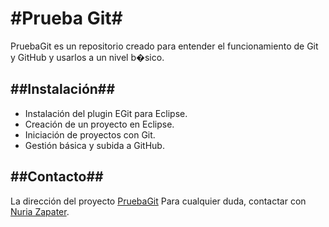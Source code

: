 #Prueba Git#
====================
									
PruebaGit es un repositorio creado para entender el funcionamiento de Git y GitHub y usarlos a un nivel b�sico.
													
##Instalación##
-------------------------
- Instalación del plugin EGit para Eclipse.  
- Creación de un proyecto en Eclipse.  
- Iniciación de proyectos con Git.  
- Gestión básica y subida a GitHub.  

##Contacto##
---------------------------
La dirección del proyecto [PruebaGit](https://github.com/nuzapate/PruebaGit.git)
Para cualquier duda, contactar con [Nuria Zapater](http://vuplx_90@hotmail.com).
